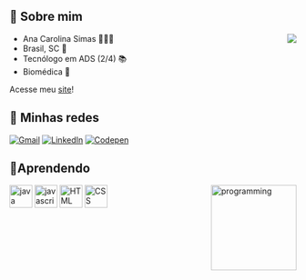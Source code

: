 ## **👋 Sobre mim**
<div>

<img align="right" src="https://github-readme-stats.vercel.app/api/top-langs/?username=anasimas&layout=compact&theme=omni">

- Ana Carolina Simas 🧍🏻‍♀️
- Brasil, SC 📍
- Tecnólogo em ADS (2/4) 📚 
- Biomédica 🔬

Acesse meu [site](https://anasimas.github.io)!
</div>

## 🌺 **Minhas redes** 
<div>

[![Gmail](https://img.shields.io/badge/-Gmail-%23cc0066)](mailto:analambertuccisimas@gmail.com)
[![LinkedIn](https://img.shields.io/badge/-LinkedIn-%23ff0080)](https://www.linkedin.com/in/ana-carolina-lambertucci-simas/)
[![Codepen](https://img.shields.io/badge/-Codepen-ff69b4)](https://codepen.io/anasimas)
</div>

## 📝**Aprendendo**
<div style="display: inline_block">
<img align="right" alt="programming" width="150" style="max witdh:100%;" src="https://media1.tenor.com/images/c0c2264911d8cd4a688acd0542240f95/tenor.gif?itemid=7603564">
<img src="https://cdn.jsdelivr.net/gh/devicons/devicon/icons/java/java-original-wordmark.svg" alt="java" width="40" heigth="40" style="max witdh:100%;">
<img src="https://cdn.jsdelivr.net/gh/devicons/devicon/icons/javascript/javascript-plain.svg" alt="javascript" width="40" heigth="40" style="max witdh:100%;">
<img src="https://cdn.jsdelivr.net/gh/devicons/devicon/icons/html5/html5-original.svg" alt="HTML" width="40" heigth="40" style="max witdh:100%;">
<img src="https://cdn.jsdelivr.net/gh/devicons/devicon/icons/css3/css3-plain.svg" alt="CSS" width="40" heigth="40" style="max witdh:100%;">
</div>


